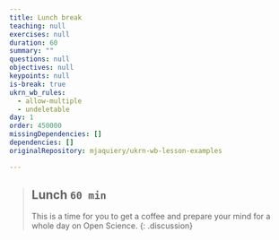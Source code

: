 ```yaml
---
title: Lunch break
teaching: null
exercises: null
duration: 60
summary: ""
questions: null
objectives: null
keypoints: null
is-break: true
ukrn_wb_rules:
  - allow-multiple
  - undeletable
day: 1
order: 450000
missingDependencies: []
dependencies: []
originalRepository: mjaquiery/ukrn-wb-lesson-examples

---
```

> ## Lunch `60 min`
> This is a time for you to get a coffee and prepare your mind for a whole day on Open Science.
{: .discussion}